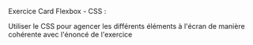 Exercice Card Flexbox - CSS :

Utiliser le CSS pour agencer les différents éléments à l'écran de manière cohérente avec l'énoncé de l'exercice

